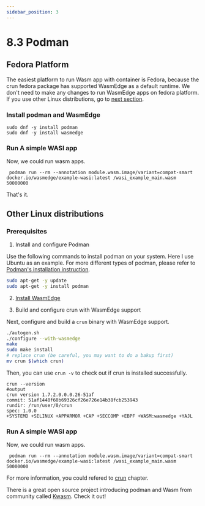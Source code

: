 ```yaml
---
sidebar_position: 3
---
```


# 8.3 Podman

## Fedora Platform

The easiest platform to run Wasm app with container is Fedora, because the crun fedora package has supported WasmEdge as a default runtime. We don't need to make any changes to run WasmEdge apps on fedora platform. If you use other Linux distributions, go to [next section](#other-linux-distributions).

### Install podman and WasmEdge


```
sudo dnf -y install podman
sudo dnf -y install wasmedge
```
### Run A simple WASI app

Now, we could run wasm apps.

```
 podman run --rm --annotation module.wasm.image/variant=compat-smart docker.io/wasmedge/example-wasi:latest /wasi_example_main.wasm 50000000
```

That's it.


## Other Linux distributions

### Prerequisites

1. Install and configure Podman 

Use the following commands to install podman on your system. Here I use Ubuntu as an example. For more different types of podman, please refer to [Podman's installation instruction](https://podman.io/getting-started/installation).

```bash
sudo apt-get -y update
sudo apt-get -y install podman
```
2. [Install WasmEdge](../build-and-run/install)

3. Build and configure crun with WasmEdge support

Next, configure and build a `crun` binary with WasmEdge support.

```bash
./autogen.sh
./configure --with-wasmedge
make
sudo make install
# replace crun (be careful, you may want to do a bakup first)
mv crun $(which crun)
```

Then, you can use `crun -v` to check out if crun is installed successfully.

```
crun --version
#output
crun version 1.7.2.0.0.0.26-51af
commit: 51af1448f60b69326cf26e726e14b38fcb253943
rundir: /run/user/0/crun
spec: 1.0.0
+SYSTEMD +SELINUX +APPARMOR +CAP +SECCOMP +EBPF +WASM:wasmedge +YAJL
```

### Run A simple WASI app

 Now, we could run wasm apps.

```
 podman run --rm --annotation module.wasm.image/variant=compat-smart docker.io/wasmedge/example-wasi:latest /wasi_example_main.wasm 50000000
```

For more information, you could refered to [crun](../deploy/oci-runtime/crun) chapter.

There is a great open source project introducing podman and Wasm from community called [Kwasm](https://github.com/KWasm/podman-wasm). Check it out!
